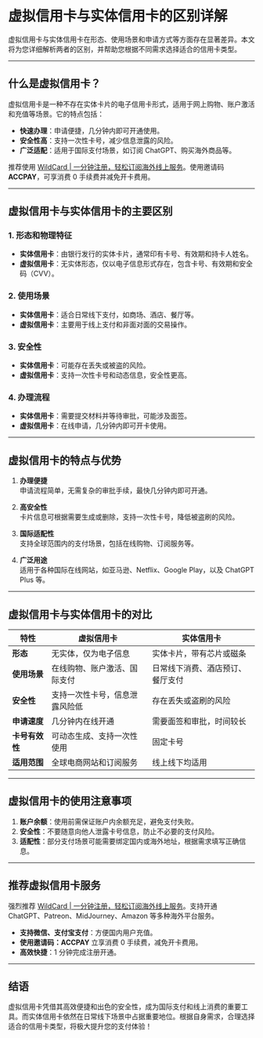 # 虚拟信用卡与实体信用卡的区别详解

虚拟信用卡与实体信用卡在形态、使用场景和申请方式等方面存在显著差异。本文将为您详细解析两者的区别，并帮助您根据不同需求选择适合的信用卡类型。

---

## 什么是虚拟信用卡？

虚拟信用卡是一种不存在实体卡片的电子信用卡形式，适用于网上购物、账户激活和充值等场景。它的特点包括：

- **快速办理**：申请便捷，几分钟内即可开通使用。
- **安全性高**：支持一次性卡号，减少信息泄露的风险。
- **广泛适配**：适用于国际支付场景，如订阅 ChatGPT、购买海外商品等。

推荐使用 [WildCard | 一分钟注册，轻松订阅海外线上服务](https://bit.ly/bewildcard)。使用邀请码 **ACCPAY**，可享消费 0 手续费并减免开卡费用。

---

## 虚拟信用卡与实体信用卡的主要区别

### 1. 形态和物理特征
- **实体信用卡**：由银行发行的实体卡片，通常印有卡号、有效期和持卡人姓名。
- **虚拟信用卡**：无实体形态，仅以电子信息形式存在，包含卡号、有效期和安全码（CVV）。

### 2. 使用场景
- **实体信用卡**：适合日常线下支付，如商场、酒店、餐厅等。
- **虚拟信用卡**：主要用于线上支付和非面对面的交易操作。

### 3. 安全性
- **实体信用卡**：可能存在丢失或被盗的风险。
- **虚拟信用卡**：支持一次性卡号和动态信息，安全性更高。

### 4. 办理流程
- **实体信用卡**：需要提交材料并等待审批，可能涉及面签。
- **虚拟信用卡**：在线申请，几分钟内即可开卡使用。

---

## 虚拟信用卡的特点与优势

1. **办理便捷**  
   申请流程简单，无需复杂的审批手续，最快几分钟内即可开通。

2. **高安全性**  
   卡片信息可根据需要生成或删除，支持一次性卡号，降低被盗刷的风险。

3. **国际适配性**  
   支持全球范围内的支付场景，包括在线购物、订阅服务等。

4. **广泛用途**  
   适用于各种国际在线网站，如亚马逊、Netflix、Google Play，以及 ChatGPT Plus 等。

---

## 虚拟信用卡与实体信用卡的对比

| 特性                 | 虚拟信用卡                                   | 实体信用卡                                   |
|----------------------|----------------------------------------------|---------------------------------------------|
| **形态**             | 无实体，仅为电子信息                         | 实体卡片，带有芯片或磁条                     |
| **使用场景**         | 在线购物、账户激活、国际支付                  | 日常线下消费、酒店预订、餐厅支付             |
| **安全性**           | 支持一次性卡号，信息泄露风险低                | 存在丢失或盗刷的风险                         |
| **申请速度**         | 几分钟内在线开通                             | 需要面签和审批，时间较长                     |
| **卡号有效性**       | 可动态生成、支持一次性使用                    | 固定卡号                                     |
| **适用范围**         | 全球电商网站和订阅服务                       | 线上线下均适用                               |

---

## 虚拟信用卡的使用注意事项

1. **账户余额**：使用前需保证账户内余额充足，避免支付失败。
2. **安全性**：不要随意向他人泄露卡号信息，防止不必要的支付风险。
3. **适配性**：部分支付场景可能需要绑定国内或海外地址，根据需求填写正确信息。

---

## 推荐虚拟信用卡服务

强烈推荐 [WildCard | 一分钟注册，轻松订阅海外线上服务](https://bit.ly/bewildcard)。支持开通 ChatGPT、Patreon、MidJourney、Amazon 等多种海外平台服务。

- **支持微信、支付宝支付**：方便国内用户充值。
- **使用邀请码：ACCPAY** 立享消费 0 手续费，减免开卡费用。
- **高效快捷**：1 分钟完成注册开通。

---

## 结语

虚拟信用卡凭借其高效便捷和出色的安全性，成为国际支付和线上消费的重要工具。而实体信用卡依然在日常线下场景中占据重要地位。根据自身需求，合理选择适合的信用卡类型，将极大提升您的支付体验！
